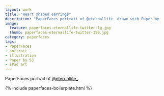 ```yaml
---
layout: work
title: "Heart shaped earrings"
description: "PaperFaces portrait of @eternallife_ drawn with Paper by 53 on an iPad."
image: 
  feature: paperfaces-eternallife-twitter-lg.jpg
  thumb: paperfaces-eternallife-twitter-150.jpg
category: paperfaces
tags: 
- PaperFaces
- portrait
- illustration
- Paper by 53
- iPad art
---
```


PaperFaces portrait of [@eternallife_](http://twitter.com/eternallife_).

{% include paperfaces-boilerplate.html %}